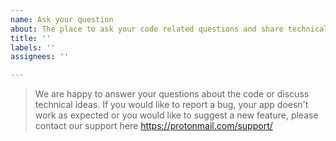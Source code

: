 ```yaml
---
name: Ask your question
about: The place to ask your code related questions and share technical ideas.
title: ''
labels: ''
assignees: ''

---
```


>  We are happy to answer your questions about the code or discuss technical ideas. 
If you would like to report a bug, your app doesn't work as expected or you would like to suggest a new feature, please contact our support here https://protonmail.com/support/
